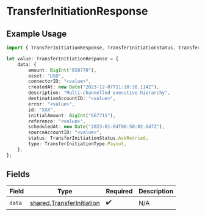 # TransferInitiationResponse

## Example Usage

```typescript
import { TransferInitiationResponse, TransferInitiationStatus, TransferInitiationType } from "@formance/formance-sdk/sdk/models/shared";

let value: TransferInitiationResponse = {
    data: {
        amount: BigInt("858778"),
        asset: "USD",
        connectorID: "<value>",
        createdAt: new Date("2023-12-07T11:18:30.114Z"),
        description: "Multi-channelled executive hierarchy",
        destinationAccountID: "<value>",
        error: "<value>",
        id: "XXX",
        initialAmount: BigInt("667715"),
        reference: "<value>",
        scheduledAt: new Date("2023-01-04T08:50:02.647Z"),
        sourceAccountID: "<value>",
        status: TransferInitiationStatus.AskRetried,
        type: TransferInitiationType.Payout,
    },
};
```

## Fields

| Field                                                                         | Type                                                                          | Required                                                                      | Description                                                                   |
| ----------------------------------------------------------------------------- | ----------------------------------------------------------------------------- | ----------------------------------------------------------------------------- | ----------------------------------------------------------------------------- |
| `data`                                                                        | [shared.TransferInitiation](../../../sdk/models/shared/transferinitiation.md) | :heavy_check_mark:                                                            | N/A                                                                           |